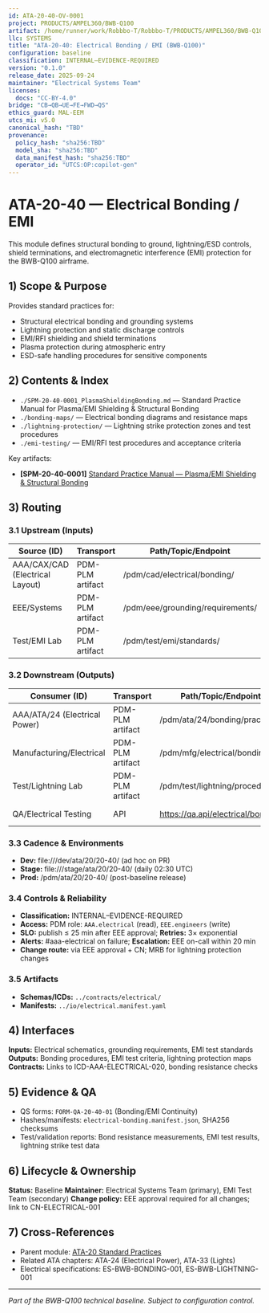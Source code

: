 ```yaml
---
id: ATA-20-40-OV-0001
project: PRODUCTS/AMPEL360/BWB-Q100
artifact: /home/runner/work/Robbbo-T/Robbbo-T/PRODUCTS/AMPEL360/BWB-Q100/domains/AAA/ata/20/20-40_Electrical_Bonding/README.md
llc: SYSTEMS
title: "ATA-20-40: Electrical Bonding / EMI (BWB-Q100)"
configuration: baseline
classification: INTERNAL–EVIDENCE-REQUIRED
version: "0.1.0"
release_date: 2025-09-24
maintainer: "Electrical Systems Team"
licenses:
  docs: "CC-BY-4.0"
bridge: "CB→QB→UE→FE→FWD→QS"
ethics_guard: MAL-EEM
utcs_mi: v5.0
canonical_hash: "TBD"
provenance:
  policy_hash: "sha256:TBD"
  model_sha: "sha256:TBD"
  data_manifest_hash: "sha256:TBD"
  operator_id: "UTCS:OP:copilot-gen"
---
```


# ATA-20-40 — Electrical Bonding / EMI

This module defines structural bonding to ground, lightning/ESD controls, shield terminations, and electromagnetic interference (EMI) protection for the BWB-Q100 airframe.

## 1) Scope & Purpose

Provides standard practices for:
- Structural electrical bonding and grounding systems
- Lightning protection and static discharge controls
- EMI/RFI shielding and shield terminations
- Plasma protection during atmospheric entry
- ESD-safe handling procedures for sensitive components

## 2) Contents & Index

- `./SPM-20-40-0001_PlasmaShieldingBonding.md` — Standard Practice Manual for Plasma/EMI Shielding & Structural Bonding
- `./bonding-maps/` — Electrical bonding diagrams and resistance maps
- `./lightning-protection/` — Lightning strike protection zones and test procedures
- `./emi-testing/` — EMI/RFI test procedures and acceptance criteria

Key artifacts:
- **[SPM-20-40-0001]** [Standard Practice Manual — Plasma/EMI Shielding & Structural Bonding](./SPM-20-40-0001_PlasmaShieldingBonding.md)

## 3) Routing

### 3.1 Upstream (Inputs)
| Source (ID) | Transport | Path/Topic/Endpoint | Format/Schema | Cadence/Trigger | Owner |
|---|---|---|---|---|---|
| AAA/CAX/CAD (Electrical Layout) | PDM-PLM artifact | /pdm/cad/electrical/bonding/ | Wiring Diagrams v1.5 | on-electrical-design | Electrical CAD Team |
| EEE/Systems | PDM-PLM artifact | /pdm/eee/grounding/requirements/ | Grounding Specs v2.0 | on-requirements-update | EEE Team |
| Test/EMI Lab | PDM-PLM artifact | /pdm/test/emi/standards/ | Test Standards v1.2 | on-standard-update | EMI Test Team |

### 3.2 Downstream (Outputs)
| Consumer (ID) | Transport | Path/Topic/Endpoint | Format/Schema | Contract/ICD | Owner |
|---|---|---|---|---|---|
| AAA/ATA/24 (Electrical Power) | PDM-PLM artifact | /pdm/ata/24/bonding/practices/ | Bonding Procedures v1.0 | ICD-AAA-ATA-24-020 | Power Systems Team |
| Manufacturing/Electrical | PDM-PLM artifact | /pdm/mfg/electrical/bonding/ | Work Instructions v1.0 | ICD-MFG-ELECTRICAL | MFG Team |
| Test/Lightning Lab | PDM-PLM artifact | /pdm/test/lightning/procedures/ | Test Procedures v1.0 | ICD-TEST-LIGHTNING | Lightning Test Team |
| QA/Electrical Testing | API | https://qa.api/electrical/bonding | JSON v1.0 | ICD-QA-ELECTRICAL | QA Team |

### 3.3 Cadence & Environments
- **Dev:** file:///dev/ata/20/20-40/ (ad hoc on PR)
- **Stage:** file:///stage/ata/20/20-40/ (daily 02:30 UTC)
- **Prod:** /pdm/ata/20/20-40/ (post-baseline release)

### 3.4 Controls & Reliability
- **Classification:** INTERNAL–EVIDENCE-REQUIRED
- **Access:** PDM role: `AAA.electrical` (read), `EEE.engineers` (write)
- **SLO:** publish ≤ 25 min after EEE approval; **Retries:** 3× exponential
- **Alerts:** #aaa-electrical on failure; **Escalation:** EEE on-call within 20 min
- **Change route:** via EEE approval + CN; MRB for lightning protection changes

### 3.5 Artifacts
- **Schemas/ICDs:** `../contracts/electrical/`
- **Manifests:** `../io/electrical.manifest.yaml`

## 4) Interfaces

**Inputs:** Electrical schematics, grounding requirements, EMI test standards
**Outputs:** Bonding procedures, EMI test criteria, lightning protection maps
**Contracts:** Links to ICD-AAA-ELECTRICAL-020, bonding resistance checks

## 5) Evidence & QA

- QS forms: `FORM-QA-20-40-01` (Bonding/EMI Continuity)
- Hashes/manifests: `electrical-bonding.manifest.json`, SHA256 checksums
- Test/validation reports: Bond resistance measurements, EMI test results, lightning strike test data

## 6) Lifecycle & Ownership

**Status:** Baseline
**Maintainer:** Electrical Systems Team (primary), EMI Test Team (secondary)
**Change policy:** EEE approval required for all changes; link to CN-ELECTRICAL-001

## 7) Cross-References

- Parent module: [ATA-20 Standard Practices](../README.md)
- Related ATA chapters: ATA-24 (Electrical Power), ATA-33 (Lights)
- Electrical specifications: ES-BWB-BONDING-001, ES-BWB-LIGHTNING-001

---
*Part of the BWB-Q100 technical baseline. Subject to configuration control.*